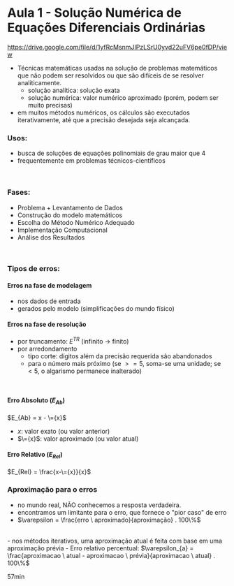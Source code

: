 # Aula 1 - Solução Numérica de Equações Diferenciais Ordinárias

https://drive.google.com/file/d/1yfRcMsnmJIPzLSrU0yvd22uFV6pe0fDP/view

- Técnicas matemáticas usadas na solução de problemas matemáticos que não podem ser resolvidos ou que são difíceis de se resolver analiticamente.
  - solução analítica: solução exata
  - solução numérica: valor numérico aproximado (porém, podem ser muito precisas)
- em muitos métodos numéricos, os cálculos são executados iterativamente, até que a precisão desejada seja alcançada.

### Usos:
  - busca de soluções de equações polinomiais de grau maior que 4
  - frequentemente em problemas técnicos-científicos
<br>

### Fases:
- Problema + Levantamento de Dados
- Construção do modelo matemáticos
- Escolha do Método Numérico Adequado
- Implementação Computacional
- Análise dos Resultados
<br>

### Tipos de erros:
#### Erros na fase de modelagem
- nos dados de entrada
- gerados pelo modelo (simplificações do mundo físico)
#### Erros na fase de resolução
- por truncamento: $E^{TR}$ (infinito -> finito)
- por arredondamento
  - tipo corte: dígitos além da precisão requerida são abandonados
  - para o número mais próximo (se $>=5$, soma-se uma unidade; se $<5$, o algarismo permanece inalterado)
<br>

#### Erro Absoluto ($E_{Ab}$)
$E_{Ab} = x - \={x}$
- $x$: valor exato (ou valor anterior)
- $\={x}$: valor aproximado (ou valor atual)

#### Erro Relativo ($E_{Rel}$)
$E_{Rel} = \frac{x-\={x}}{x}$
<br>

### Aproximação para o erros
- no mundo real, NÃO conhecemos a resposta verdadeira. 
- encontramos um limitante para o erro, que fornece o "pior caso" de erro
- $\varepsilon = \frac{erro \ aproximado}{aproximação} . 100\%$
<br>
- nos métodos iterativos, uma aproximação atual é feita com base em uma aproximação prévia
- Erro relativo percentual: $\varepsilon_{a} = \frac{aproximacao \ atual - aproximacao \ prévia}{aproximacao \ atual} . 100\%$


57min